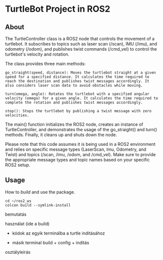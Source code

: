 # TurtleBot Project in ROS2

## About

The TurtleController class is a ROS2 node that controls the movement of a turtlebot. It subscribes to topics such as laser scan (/scan), IMU (/imu), and odometry (/odom), and publishes twist commands (/cmd_vel) to control the turtlebot's velocity and rotation.

The class provides three main methods:

    go_straight(speed, distance): Moves the turtlebot straight at a given speed for a specified distance. It calculates the time required to reach the destination and publishes twist messages accordingly. It also considers laser scan data to avoid obstacles while moving.

    turn(omega, angle): Rotates the turtlebot with a specified angular velocity (omega) for a given angle. It calculates the time required to complete the rotation and publishes twist messages accordingly.

    stop(): Stops the turtlebot by publishing a twist message with zero velocities.

The main() function initializes the ROS2 node, creates an instance of TurtleController, and demonstrates the usage of the go_straight() and turn() methods. Finally, it cleans up and shuts down the node.

Please note that this code assumes it is being used in a ROS2 environment and relies on specific message types (LaserScan, Imu, Odometry, and Twist) and topics (/scan, /imu, /odom, and /cmd_vel). Make sure to provide the appropriate message types and topic names based on your specific ROS2 setup.

## Usage

How to *build* and use the package.

    cd ~/ros2_ws
    colcon build --symlink-install


bemutatás

használat (ide a build)
- kódok az egyik terminálba a turtle inditásához

- másik terminal build + config + indítás

osztályleírás
